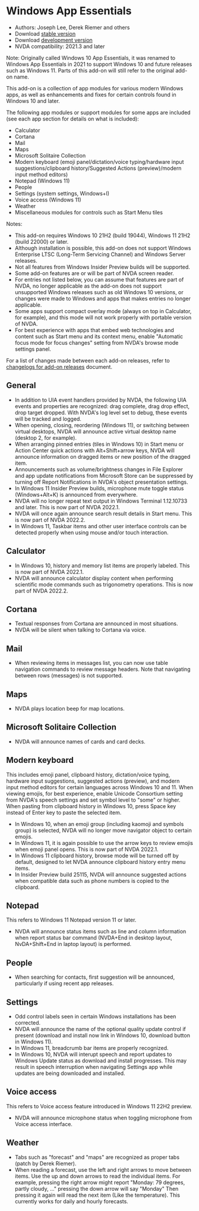 # Windows App Essentials

* Authors: Joseph Lee, Derek Riemer and others
* Download [stable version][1]
* Download [development version][2]
* NVDA compatibility: 2021.3 and later

Note: Originally called Windows 10 App Essentials, it was renamed to Windows App Essentials in 2021 to support Windows 10 and future releases such as Windows 11. Parts of this add-on will still refer to the original add-on name.

This add-on is a collection of app modules for various modern Windows apps, as well as enhancements and fixes for certain controls found in Windows 10 and later.

The following app modules or support modules for some apps are included (see each app section for details on what is included):

* Calculator
* Cortana
* Mail
* Maps
* Microsoft Solitaire Collection
* Modern keyboard (emoji panel/dictation/voice typing/hardware input suggestions/clipboard history/Suggested Actions (preview)/modern input method editors)
* Notepad (Windows 11)
* People
* Settings (system settings, Windows+I)
* Voice access (Windows 11)
* Weather
* Miscellaneous modules for controls such as Start Menu tiles

Notes:

* This add-on requires Windows 10 21H2 (build 19044), Windows 11 21H2 (build 22000) or later.
* Although installation is possible, this add-on does not support Windows Enterprise LTSC (Long-Term Servicing Channel) and Windows Server releases.
* Not all features from Windows Insider Preview builds will be supported.
* Some add-on features are or will be part of NVDA screen reader.
* For entries not listed below, you can assume that features are part of NVDA, no longer applicable as the add-on does not support unsupported Windows releases such as old Windows 10 versions, or changes were made to Windows and apps that makes entries no longer applicable.
* Some apps support compact overlay mode (always on top in Calculator, for example), and this mode will not work properly with portable version of NVDA.
* For best experience with apps that embed web technologies and content such as Start menu and its context menu, enable "Automatic focus mode for focus changes" setting from NVDA's browse mode settings panel.

For a list of changes made between each add-on releases, refer to [changelogs for add-on releases][3] document.

## General

* In addition to UIA event handlers provided by NVDA, the following UIA events and properties are recognized: drag complete, drag drop effect, drop target dropped. With NVDA's log level set to debug, these events will be tracked and logged.
* When opening, closing, reordering (Windows 11), or switching between virtual desktops, NVDA will announce active virtual desktop name (desktop 2, for example).
* When arranging pinned entries (tiles in Windows 10) in Start menu or Action Center quick actions with Alt+Shift+arrow keys, NVDA will announce information on dragged items or new position of the dragged item.
* Announcements such as volume/brightness changes in File Explorer and app update notifications from Microsoft Store can be suppressed by turning off Report Notifications in NVDA's object presentation settings.
* In Windows 11 Insider Preview builds, microphone mute toggle status (Windows+Alt+K) is announced from everywhere.
* NVDA will no longer repeat text output in Windows Terminal 1.12.10733 and later. This is now part of NVDA 2022.1.
* NVDA will once again announce search result details in Start menu. This is now part of NVDA 2022.2.
* In Windows 11, Taskbar items and other user interface controls can be detected properly when using mouse and/or touch interaction.

## Calculator

* In Windows 10, history and memory list items are properly labeled. This is now part of NVDA 2022.1.
* NVDA will announce calculator display content when performing scientific mode commands such as trigonometry operations. This is now part of NVDA 2022.2.

## Cortana

* Textual responses from Cortana are announced in most situations.
* NVDA will be silent when talking to Cortana via voice.

## Mail

* When reviewing items in messages list, you can now use table navigation commands to review message headers. Note that navigating between rows (messages) is not supported.

## Maps

* NVDA plays location beep for map locations.

## Microsoft Solitaire Collection

* NVDA will announce names of cards and card decks.

## Modern keyboard

This includes emoji panel, clipboard history, dictation/voice typing, hardware input suggestions, suggested actions (preview), and modern input method editors for certain languages across Windows 10 and 11. When viewing emojis, for best experience, enable Unicode Consortium setting from NVDA's speech settings and set symbol level to "some" or higher. When pasting from clipboard history in Windows 10, press Space key instead of Enter key to paste the selected item.

* In Windows 10, when an emoji group (including kaomoji and symbols group) is selected, NVDA will no longer move navigator object to certain emojis.
* In Windows 11, it is again possible to use the arrow keys to review emojis when emoji panel opens. This is now part of NVDA 2022.1.
* In Windows 11 clipboard history, browse mode will be turned off by default, designed to let NVDA announce clipboard history entry menu items.
* In Insider Preview build 25115, NVDA will announce suggested actions when compatible data such as phone numbers is copied to the clipboard.

## Notepad

This refers to Windows 11 Notepad version 11 or later.

* NVDA will announce status items such as line and column information when report status bar command (NVDA+End in desktop layout, NvDA+Shift+End in laptop layout) is performed.

## People

* When searching for contacts, first suggestion will be announced, particularly if using recent app releases.

## Settings

* Odd control labels seen in certain Windows installations has been corrected.
* NVDA will announce the name of the optional quality update control if present (download and install now link in Windows 10, download button in Windows 11).
* In Windows 11, breadcrumb bar items are properly recognized.
* In Windows 10, NVDA will interupt speech and report updates to Windows Update status as download and install progresses. This may result in speech interruption when navigating Settings app while updates are being downloaded and installed.

## Voice access

This refers to Voice access feature introduced in Windows 11 22H2 preview.

* NVDA will announce microphone status when toggling microphone from Voice access interface.

## Weather

* Tabs such as "forecast" and "maps" are recognized as proper tabs (patch by Derek Riemer).
* When reading a forecast, use the left and right arrows to move between items. Use the up and down arrows to read the individual items. For example, pressing the right arrow might report "Monday: 79 degrees, partly cloudy, ..." pressing the down arrow will say "Monday" Then pressing it again will read the next item (Like the temperature). This currently works for daily and hourly forecasts.

[1]: https://addons.nvda-project.org/files/get.php?file=w10

[2]: https://addons.nvda-project.org/files/get.php?file=w10-dev

[3]: https://github.com/josephsl/wintenapps/wiki/w10changelog
